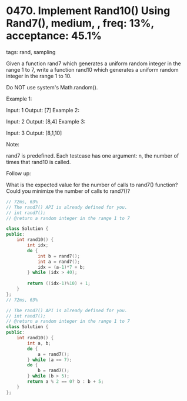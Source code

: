 # 0470. Implement Rand10() Using Rand7(), medium, , freq: 13%, acceptance: 45.1%
tags: rand, sampling

Given a function rand7 which generates a uniform random integer in the range 1 to 7, write a function rand10 which generates a uniform random integer in the range 1 to 10.

Do NOT use system's Math.random().

 

Example 1:

Input: 1
Output: [7]
Example 2:

Input: 2
Output: [8,4]
Example 3:

Input: 3
Output: [8,1,10]
 

Note:

rand7 is predefined.
Each testcase has one argument: n, the number of times that rand10 is called.
 

Follow up:

What is the expected value for the number of calls to rand7() function?
Could you minimize the number of calls to rand7()?

```c++
// 72ms, 63%
// The rand7() API is already defined for you.
// int rand7();
// @return a random integer in the range 1 to 7

class Solution {
public:
    int rand10() {
        int idx;
        do {
            int b = rand7();
            int a = rand7();
            idx = (a-1)*7 + b;
        } while (idx > 40);
        
        return ((idx-1)%10) + 1;
    }
};
// 72ms, 63%

// The rand7() API is already defined for you.
// int rand7();
// @return a random integer in the range 1 to 7
class Solution {
public:
    int rand10() {
        int a, b;
        do {
            a = rand7();
        } while (a == 7);
        do {
            b = rand7();
        } while (b > 5);
        return a % 2 == 0? b : b + 5;
    }
};
```
